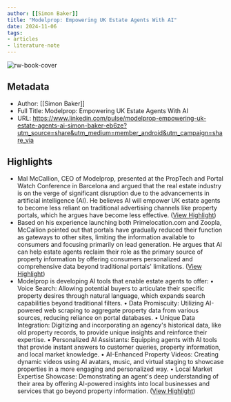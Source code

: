 ```yaml
---
author: [[Simon Baker]]
title: "Modelprop: Empowering UK Estate Agents With AI"
date: 2024-11-06
tags: 
- articles
- literature-note
---
```

![rw-book-cover](https://media.licdn.com/dms/image/v2/D4E12AQHlHosDARwq5w/article-cover_image-shrink_720_1280/article-cover_image-shrink_720_1280/0/1730748138503?e=2147483647&v=beta&t=Rzn2aXNDO3gpeL3bCu_VhbQ25IaErD9blZYSNNv0PFY)

## Metadata
- Author: [[Simon Baker]]
- Full Title: Modelprop: Empowering UK Estate Agents With AI
- URL: https://www.linkedin.com/pulse/modelprop-empowering-uk-estate-agents-ai-simon-baker-eb6ze?utm_source=share&utm_medium=member_android&utm_campaign=share_via

## Highlights
- Mal McCallion, CEO of Modelprop, presented at the PropTech and Portal Watch Conference in Barcelona and argued that the real estate industry is on the verge of significant disruption due to the advancements in artificial intelligence (AI). He believes AI will empower UK estate agents to become less reliant on traditional advertising channels like property portals, which he argues have become less effective. ([View Highlight](https://read.readwise.io/read/01jc1g36n2n4phf7pgjf8m8kw3))
- Based on his experience launching both Primelocation.com and Zoopla, McCallion pointed out that portals have gradually reduced their function as gateways to other sites, limiting the information available to consumers and focusing primarily on lead generation. He argues that AI can help estate agents reclaim their role as the primary source of property information by offering consumers personalized and comprehensive data beyond traditional portals' limitations. ([View Highlight](https://read.readwise.io/read/01jc1g3fyen7krtd2n3yanr6xh))
- Modelprop is developing AI tools that enable estate agents to offer:
  • Voice Search: Allowing potential buyers to articulate their specific property desires through natural language, which expands search capabilities beyond traditional filters.
  • Data Promiscuity: Utilizing AI-powered web scraping to aggregate property data from various sources, reducing reliance on portal databases.
  • Unique Data Integration: Digitizing and incorporating an agency's historical data, like old property records, to provide unique insights and reinforce their expertise.
  • Personalized AI Assistants: Equipping agents with AI tools that provide instant answers to customer queries, property information, and local market knowledge.
  • AI-Enhanced Property Videos: Creating dynamic videos using AI avatars, music, and virtual staging to showcase properties in a more engaging and personalized way.
  • Local Market Expertise Showcase: Demonstrating an agent's deep understanding of their area by offering AI-powered insights into local businesses and services that go beyond property information. ([View Highlight](https://read.readwise.io/read/01jc1g3xcafpq00xmnybf987nf))
